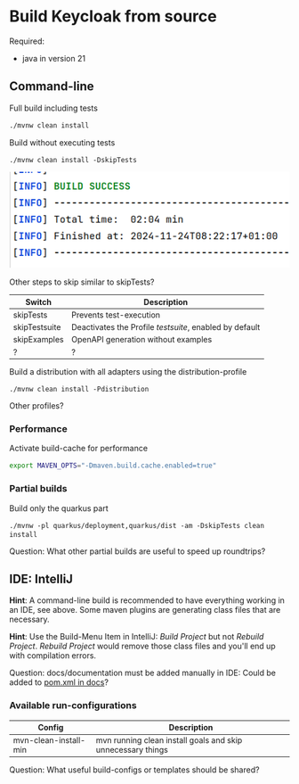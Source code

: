 # Build Keycloak from source
Required:
- java in version 21

## Command-line
Full build including tests
```bash
./mvnw clean install
```

Build without executing tests
```
./mvnw clean install -DskipTests
```
![image](images/build_result_time.png)

Other steps to skip similar to skipTests?

| Switch        | Description                                             |
|---------------|---------------------------------------------------------|
| skipTests     | Prevents test-execution                                 |
| skipTestsuite | Deactivates the Profile *testsuite*, enabled by default |
| skipExamples  | OpenAPI generation without examples                     |
| ?             | ?                                                       |

Build a distribution with all adapters using the distribution-profile
```
./mvnw clean install -Pdistribution
```

Other profiles?

### Performance
Activate build-cache for performance
```bash
export MAVEN_OPTS="-Dmaven.build.cache.enabled=true"
```

### Partial builds

Build only the quarkus part
```
./mvnw -pl quarkus/deployment,quarkus/dist -am -DskipTests clean install
```

Question: What other partial builds are useful to speed up roundtrips?

## IDE: IntelliJ
**Hint**: A command-line build is recommended to have everything working in an IDE, see above.
Some maven plugins are generating class files that are necessary.

**Hint**: Use the Build-Menu Item in IntelliJ: *Build Project* but not *Rebuild Project*. 
*Rebuild Project* would remove those class files and you'll end up with compilation errors.

Question: docs/documentation must be added manually in IDE: Could be added to [pom.xml in docs](./docs/pom.xml)?

### Available run-configurations

| Config                | Description                                                 |
|-----------------------|-------------------------------------------------------------|
| mvn-clean-install-min | mvn running clean install goals and skip unnecessary things |

Question: What useful build-configs or templates should be shared?